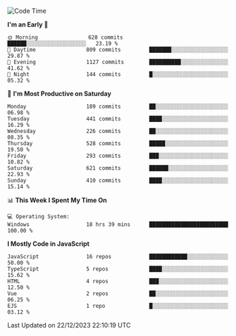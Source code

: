 <!--START_SECTION:waka-->
![Code Time](http://img.shields.io/badge/Code%20Time-2%2C989%20hrs%2022%20mins-blue)

**I'm an Early 🐤** 

```text
🌞 Morning                628 commits         ██████░░░░░░░░░░░░░░░░░░░   23.19 % 
🌆 Daytime                809 commits         ███████░░░░░░░░░░░░░░░░░░   29.87 % 
🌃 Evening                1127 commits        ██████████░░░░░░░░░░░░░░░   41.62 % 
🌙 Night                  144 commits         █░░░░░░░░░░░░░░░░░░░░░░░░   05.32 % 
```
📅 **I'm Most Productive on Saturday** 

```text
Monday                   189 commits         ██░░░░░░░░░░░░░░░░░░░░░░░   06.98 % 
Tuesday                  441 commits         ████░░░░░░░░░░░░░░░░░░░░░   16.29 % 
Wednesday                226 commits         ██░░░░░░░░░░░░░░░░░░░░░░░   08.35 % 
Thursday                 528 commits         █████░░░░░░░░░░░░░░░░░░░░   19.50 % 
Friday                   293 commits         ███░░░░░░░░░░░░░░░░░░░░░░   10.82 % 
Saturday                 621 commits         ██████░░░░░░░░░░░░░░░░░░░   22.93 % 
Sunday                   410 commits         ████░░░░░░░░░░░░░░░░░░░░░   15.14 % 
```


📊 **This Week I Spent My Time On** 

```text
💻 Operating System: 
Windows                  18 hrs 39 mins      █████████████████████████   100.00 % 
```

**I Mostly Code in JavaScript** 

```text
JavaScript               16 repos            ████████████░░░░░░░░░░░░░   50.00 % 
TypeScript               5 repos             ████░░░░░░░░░░░░░░░░░░░░░   15.62 % 
HTML                     4 repos             ███░░░░░░░░░░░░░░░░░░░░░░   12.50 % 
Vue                      2 repos             ██░░░░░░░░░░░░░░░░░░░░░░░   06.25 % 
EJS                      1 repo              █░░░░░░░░░░░░░░░░░░░░░░░░   03.12 % 
```




 Last Updated on 22/12/2023 22:10:19 UTC
<!--END_SECTION:waka-->

<!--
**likaiqiang/likaiqiang** is a ✨ _special_ ✨ repository because its `README.md` (this file) appears on your GitHub profile.

Here are some ideas to get you started:

- 🔭 I’m currently working on ...
- 🌱 I’m currently learning ...
- 👯 I’m looking to collaborate on ...
- 🤔 I’m looking for help with ...
- 💬 Ask me about ...
- 📫 How to reach me: ...
- 😄 Pronouns: ...
- ⚡ Fun fact: ...
-->
